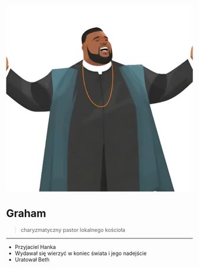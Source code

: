 <p><img src="media/graham.png"></img></p>

# Graham

> charyzmatyczny pastor lokalnego kościoła

---

- Przyjaciel <a data-path="Grupa/Hank.md">Hanka</a>
- Wydawał się wierzyć w koniec świata i jego nadejście
- Uratował <a data-path="Grupa/Beth.md">Beth</a>
